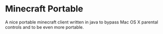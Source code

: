# Minecraft Portable

A nice portable minecraft client written in java to bypass Mac OS X parental controls and to be even more portable.
